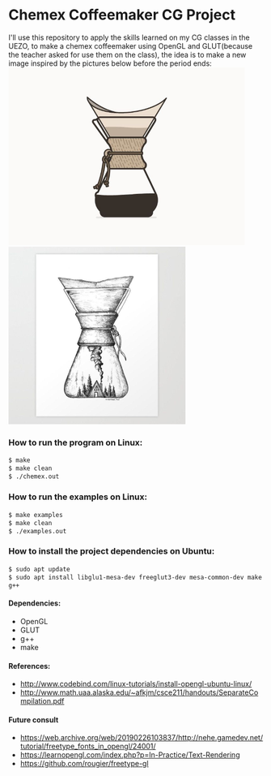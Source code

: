 # Chemex Coffeemaker CG Project
I'll use this repository to apply the skills learned on my CG classes in the UEZO, to make a chemex coffeemaker using OpenGL and GLUT(because the teacher asked for use them on the class), the idea is to make a new image inspired by the pictures below before the period ends: <br />
<img src="https://raw.githubusercontent.com/stauffenger/computer_graphic/master/inspirations/chemex_coffeemaker_1.jpg" alt="Chemex Coffemaker draw 1" height="350" />
<img src="https://raw.githubusercontent.com/stauffenger/computer_graphic/master/inspirations/chemex_coffeemaker_2.jpg" alt="Chemex Coffemaker draw 2" height="350" /><br />

### How to run the program on Linux:
```Shell
$ make
$ make clean
$ ./chemex.out
```

### How to run the examples on Linux:
```Shell
$ make examples
$ make clean
$ ./examples.out
```

### How to install the project dependencies on Ubuntu:
```Shell
$ sudo apt update
$ sudo apt install libglu1-mesa-dev freeglut3-dev mesa-common-dev make g++
```

#### Dependencies:
- OpenGL
- GLUT
- g++
- make

#### References:
- http://www.codebind.com/linux-tutorials/install-opengl-ubuntu-linux/
- http://www.math.uaa.alaska.edu/~afkjm/csce211/handouts/SeparateCompilation.pdf

#### Future consult
- https://web.archive.org/web/20190226103837/http://nehe.gamedev.net/tutorial/freetype_fonts_in_opengl/24001/
- https://learnopengl.com/index.php?p=In-Practice/Text-Rendering
- https://github.com/rougier/freetype-gl